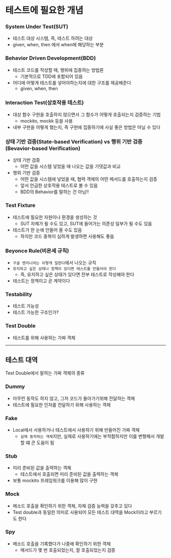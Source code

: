 # 테스트에 필요한 개념

### System Under Test(SUT)

- 테스트 대상 시스템, 즉, 테스트 하려는 대상
- given, when, then 에서 when에 해당하는 부분

### Behavior Driven Development(BDD)

- 테스트 코드를 작성할 때, 행위에 집중하는 방법론
    - 기본적으로 TDD에 포함되어 있음
- 어디에 어떻게 테스트를 넣어야하는지에 대한 구조를 제공해준다
    - given, when, then

### Interaction Test(상호작용 테스트)

- 대상 함수 구현을 호출하지 않으면서 그 함수가 어떻게 호출되는지 검증하는 기법
    - mockito, mockk 등을 사용
- 내부 구현을 어떻게 했는지, 즉 구현에 집중하기에 사실 좋은 방법은 아닐 수 있다

### 상태 기반 검증(State-based Verification) vs 행위 기반 검증(Bevavior-based Verification)

- 상태 기반 검증
    - 어떤 값을 시스템 넣었을 때 나오는 값을 기댓값과 비교
- 행위 기반 검증
    - 어떤 값을 시스템에 넣었을 때, 협력 객체의 어떤 메서드를 호출하는지 검증
    - 앞서 언급한 상호작용 테스트로 볼 수 있음
    - BDD의 Behavior를 말하는 건 아님!!

### Test Fixture

- 테스트에 필요한 자원이나 환경을 생성하는 것
    - SUT 자체가 될 수도 있고, SUT에 들어가는 의존성 일부가 될 수도 있음
- 테스트가 한 눈에 안들어 올 수도 있음
    - 하지만 코드 중복이 심하게 발생하면 사용해도 좋음

### Beyonce Rule(비욘세 규칙)

- `구글 엔지니어는 이렇게 일한다`에서 나오는 규칙
- `유지하고 싶은 상태나 정책이 있다면 테스트를 만들어야 한다`
    - 즉, 유지하고 싶은 상태가 있다면 전부 테스트로 작성해야 한다
- 테스트는 정책이고 곧 계약이다

### Testability

- 테스트 가능성
- 테스트 가능한 구조인가?

### Test Double

- 테스트를 위해 사용하는 가짜 객체

---

## 테스트 대역

Test Double에서 말하는 가짜 객체의 종류

### Dummy

- 아무런 동작도 하지 않고, 그저 코드가 돌아가기위해 전달하는 객체
- 테스트에 필요한 인자를 전달하기 위해 사용하는 객체

### Fake

- Local에서 사용하거나 테스트에서 사용하기 위해 만들어진 가짜 객체
    - `실제 동작하는 객체`지만, 실제로 사용하기에는 부적합하지만 이를 변형해서 개발할 떄 큰 도움이 됨

### Stub

- 미리 준비된 값을 출력하는 객체
    - 테스트에서 호출되면 미리 준비된 값을 출력하는 객체
- 보통 mockito 프레임워크를 이용해 많이 구현

### Mock

- 메소드 호출을 확인하기 위한 객체, 자체 검증 능력을 갖추고 있다
- Test double과 동일한 의미로 사용되어 모든 테스트 대역을 Mock이라고 부르기도 한다

### Spy

- 메소드 호출을 기록했다가 나중에 확인하기 위한 객체
    - 메서드가 몇 번 호출되었는지, 잘 호출되었는지 검증